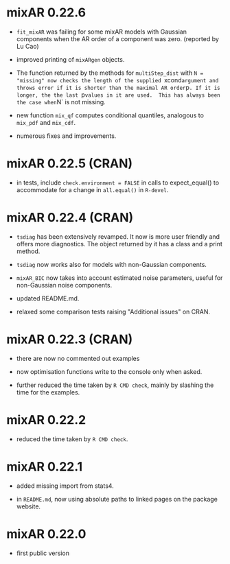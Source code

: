 # mixAR 0.22.6

- `fit_mixAR` was failing for some mixAR models with Gaussian components when
  the AR order of a component was zero. (reported by Lu Cao)

- improved printing of `mixARgen` objects.

- The function returned by the methods for `multiStep_dist` with `N = "missing"
  now checks the length of the supplied `xcond` argument and throws error if it
  is shorter than the maximal AR order `p`. If it is longer, the the last `p`
  values in it are used.  This has always been the case when `N` is not missing.

- new function `mix_qf` computes conditional quantiles, analogous to `mix_pdf`
  and `mix_cdf`.

- numerous fixes and improvements.

# mixAR 0.22.5 (CRAN)

- in tests, include `check.environment = FALSE` in calls to expect_equal() to
  accommodate for a change in `all.equal()` in `R-devel`.


# mixAR 0.22.4 (CRAN)

- `tsdiag` has been extensively revamped. It now is more user friendly and
   offers more diagnostics. The object returned by it has a class and a print
   method.

- `tsdiag` now works also for models with non-Gaussian components.

- `mixAR_BIC` now takes into account estimated noise parameters, useful for
   non-Gaussian noise components.

- updated README.md.

- relaxed some comparison tests raising "Additional issues" on CRAN.


# mixAR 0.22.3 (CRAN)

- there are now no commented out examples

- now optimisation functions write to the console only when asked.

- further reduced the time taken by `R CMD check`, mainly by slashing the time
  for the examples.


# mixAR 0.22.2

- reduced the time taken by `R CMD check`.


# mixAR 0.22.1

- added missing import from stats4.

- in `README.md`, now using absolute paths to linked pages on the package website.


# mixAR 0.22.0

- first public version
